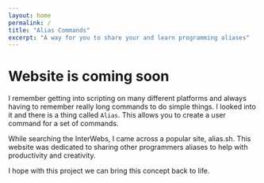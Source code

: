 ```yaml
---
layout: home
permalink: /
title: "Alias Commands"
excerpt: "A way for you to share your and learn programming aliases"
---
```

# Website is coming soon
I remember getting into scripting on many different platforms and always having to remember really long commands to do simple things. I looked into it and there is a thing called ```Alias```. This allows you to create a user command for a set of commands.


While searching the InterWebs, I came across a popular  site, alias.sh. This website was dedicated to sharing other programmers aliases to help with productivity and creativity.


I hope with this project we can bring this concept back to life.
